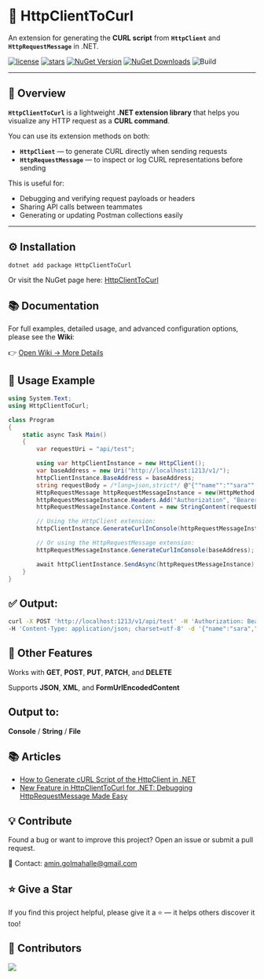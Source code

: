 # 🥇 HttpClientToCurl
An extension for generating the **CURL script** from **`HttpClient`** and **`HttpRequestMessage`** in .NET.

[![license](https://img.shields.io/github/license/amingolmahalle/HttpClientToCurlGenerator)](https://github.com/amingolmahalle/HttpClientToCurlGenerator/blob/master/LICENSE)
[![stars](https://img.shields.io/github/stars/amingolmahalle/HttpClientToCurlGenerator)](https://github.com/amingolmahalle/HttpClientToCurlGenerator/stargazers)
[![NuGet Version](https://img.shields.io/nuget/v/HttpClientToCurl.svg)](https://www.nuget.org/packages/HttpClientToCurl/)
[![NuGet Downloads](https://img.shields.io/nuget/dt/HttpClientToCurl.svg)](https://www.nuget.org/packages/HttpClientToCurl/)
![Build](https://github.com/amingolmahalle/HttpClientToCurlGenerator/actions/workflows/dotnet.yml/badge.svg)

---

## 📖 Overview
**`HttpClientToCurl`** is a lightweight **.NET extension library** that helps you visualize any HTTP request as a **CURL command**.

You can use its extension methods on both:
- **`HttpClient`** — to generate CURL directly when sending requests  
- **`HttpRequestMessage`** — to inspect or log CURL representations before sending  

This is useful for:
- Debugging and verifying request payloads or headers  
- Sharing API calls between teammates  
- Generating or updating Postman collections easily  

---
## ⚙️ Installation

```bash
dotnet add package HttpClientToCurl
```
Or visit the NuGet page here: <a href="https://www.nuget.org/packages/HttpClientToCurl" target="_blank">HttpClientToCurl</a>

## 📚 Documentation

For full examples, detailed usage, and advanced configuration options, please see the **Wiki**:

👉 [Open Wiki → More Details](https://github.com/amingolmahalle/HttpClientToCurlGenerator/wiki)

## 🚀 **Usage Example**
```csharp
using System.Text;
using HttpClientToCurl;

class Program
{
    static async Task Main()
    {
        var requestUri = "api/test";

        using var httpClientInstance = new HttpClient();
        var baseAddress = new Uri("http://localhost:1213/v1/");
        httpClientInstance.BaseAddress = baseAddress;
        string requestBody = /*lang=json,strict*/ @"{""name"":""sara"",""requestId"":10001001,""amount"":20000}";
        HttpRequestMessage httpRequestMessageInstance = new(HttpMethod.Post, requestUri);
        httpRequestMessageInstance.Headers.Add("Authorization", "Bearer YourAccessToken");
        httpRequestMessageInstance.Content = new StringContent(requestBody, Encoding.UTF8, "application/json");

        // Using the HttpClient extension:
        httpClientInstance.GenerateCurlInConsole(httpRequestMessageInstance);

        // Or using the HttpRequestMessage extension:
        httpRequestMessageInstance.GenerateCurlInConsole(baseAddress);

        await httpClientInstance.SendAsync(httpRequestMessageInstance);
    }
}
```

## ✅ Output:

```bash
curl -X POST 'http://localhost:1213/v1/api/test' -H 'Authorization: Bearer YourAccessToken'
-H 'Content-Type: application/json; charset=utf-8' -d '{"name":"sara","requestId":10001001,"amount":20000}'
```

## 🧩 **Other Features**

Works with **GET**, **POST**, **PUT**, **PATCH**, and **DELETE**

Supports **JSON**, **XML**, and **FormUrlEncodedContent**

## **Output to:**

**Console** / **String** / **File**

## 📚 Articles

- [How to Generate cURL Script of the HttpClient in .NET](https://www.c-sharpcorner.com/article/how-to-generate-curl-script-of-the-httpclient-in-net/)
- [New Feature in HttpClientToCurl for .NET: Debugging HttpRequestMessage Made Easy](https://medium.com/@mozhgan.etaati/new-feature-in-httpclienttocurl-for-net-debugging-httprequestmessage-made-easy-18cb66dd55f0)


## 💡 **Contribute**

Found a bug or want to improve this project?
Open an issue or submit a pull request.

📧 Contact: amin.golmahalle@gmail.com

## ⭐ **Give a Star**

If you find this project helpful, please give it a ⭐ — it helps others discover it too!

## 🙌 **Contributors**

<a href="https://github.com/amingolmahalle/HttpClientToCurlGenerator/graphs/contributors"> <img src="https://contrib.rocks/image?repo=amingolmahalle/HttpClientToCurlGenerator" /> </a> 
